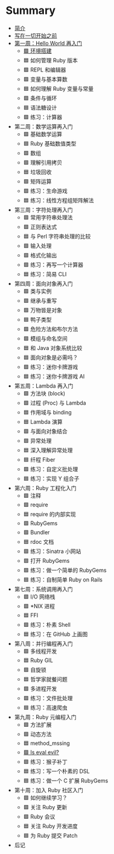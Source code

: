# Summary

* [简介](README.md)
* [写在一切开始之前](preface/README.md)
* [第一周：Hello World 再入门](chapter01/README.md)
  * [🟩 环境搭建](chapter01/env.md)
  * 🟦 如何管理 Ruby 版本
  * 🟩 REPL 和编辑器
  * 🟩 变量与基本算数
  * 🟦 如何理解 Ruby 变量与常量
  * 🟩 条件与循环
  * 🟦 语法糖设计
  * 🟩 练习：计算器
* 第二周：数学运算再入门
  * 🟩 基础数学运算
  * 🟦 Ruby 基础数值类型
  * 🟩 数组
  * 🟩 理解引用拷贝
  * 🟦 垃圾回收
  * 🟩 矩阵运算
  * 🟩 练习：生命游戏
  * 🟦 练习：线性方程组矩阵解法
* 第三周：字符处理再入门
  * 🟩 常用字符串处理法
  * 🟩 正则表达式
  * 🟦 与 Perl 字符串处理的比较
  * 🟩 输入处理
  * 🟩 格式化输出
  * 🟩 练习：再写一个计算器
  * 🟦 练习：简易 CLI
* 第四周：面向对象再入门
  * 🟩 类与实例
  * 🟩 继承与重写
  * 🟩 万物皆是对象
  * 🟦 鸭子类型
  * 🟩 危险方法和布尔方法
  * 🟩 模组与命名空间
  * 🟦 和 Java 对象系统比较
  * 🟦 面向对象是必需吗？
  * 🟩 练习：迷你卡牌游戏
  * 🟦 练习：迷你卡牌游戏 AI
* 第五周：Lambda 再入门
  * 🟩 方法块 (block)
  * 🟩 过程 (Proc) 与 Lambda
  * 🟦 作用域与 binding
  * 🟦 Lambda 演算
  * 🟩 与面向对象结合
  * 🟩 异常处理
  * 🟦 深入理解异常处理
  * 🟦 纤程 Fiber
  * 🟩 练习：自定义批处理
  * 🟦 练习：实现 Y 组合子
* 第六周：Ruby 工程化入门
  * 🟩 注释
  * 🟩 require
  * 🟦 require 的内部实现
  * 🟩 RubyGems
  * 🟩 Bundler
  * 🟦 rdoc 文档
  * 🟩 练习：Sinatra 小网站
  * 🟩 打开 RubyGems
  * 🟩 练习：做一个简单的 RubyGems
  * 🟦 练习：自制简单 Ruby on Rails
* 第七周：系统调用再入门
  * 🟩 I/O 网络栈
  * 🟩 *NIX 进程
  * 🟦 FFI
  * 🟩 练习：朴素 Shell
  * 🟦 练习：在 GitHub 上画图
* 第八周：并行编程再入门
  * 🟩 多线程开发
  * 🟦 Ruby GIL
  * 🟩 自旋锁
  * 🟦 哲学家就餐问题
  * 🟩 多进程开发
  * 🟩 练习：文件批处理
  * 🟦 练习：高速爬虫
* 第九周：Ruby 元编程入门
  * 🟩 方法扩展
  * 🟩 动态方法
  * 🟦 method_mssing
  * [🟩 Is eval evil?](/chapter09/is_eval_evil.md)
  * 🟩 练习：猴子补丁
  * 🟦 练习：写一个朴素的 DSL
  * 🟦 练习：做一个 C 扩展 RubyGems
* 第十周：加入 Ruby 社区入门
  * 🟩 如何继续学习？
  * 🟩 关注 Ruby 更新
  * 🟩 Ruby 会议
  * 🟦 关注 Ruby 开发进度
  * 🟦 为 Ruby 提交 Patch
* 后记
